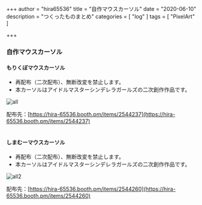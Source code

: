 +++
author = "hira65536"
title = "自作マウスカーソル"
date = "2020-06-10"
description = "つくったものまとめ"
categories = [
    "log"
]
tags = [
    "PixelArt"
]

+++

### 自作マウスカーソル

#### もりくぼマウスカーソル

 - 再配布（二次配布）、無断改変を禁止します。
 - 本カーソルはアイドルマスターシンデレラガールズの二次創作作品です。

![all](C:\hugo\20240408\blog_hira65536_com\content\post\MouseCursor\all.gif "all")

配布先：[https://hira-65536.booth.pm/items/2544237](https://hira-65536.booth.pm/items/2544237)
<br><br>

#### しまむーマウスカーソル

 - 再配布（二次配布）、無断改変を禁止します。
 - 本カーソルはアイドルマスターシンデレラガールズの二次創作作品です。

![all2](C:\hugo\20240408\blog_hira65536_com\content\post\MouseCursor\all2.gif "all2")

配布先：[https://hira-65536.booth.pm/items/2544260](https://hira-65536.booth.pm/items/2544260)
<br>

